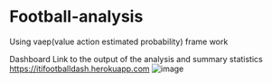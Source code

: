 # Football-analysis
Using vaep(value action estimated probability) frame work 

Dashboard Link to the output of the analysis and summary statistics
https://itifootballdash.herokuapp.com
![image](https://user-images.githubusercontent.com/63162632/212096982-68bf4f22-07f2-421d-9d76-cacd8dcef121.png)

